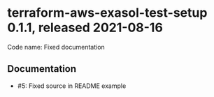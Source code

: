 # terraform-aws-exasol-test-setup 0.1.1, released 2021-08-16

Code name: Fixed documentation

## Documentation

* #5: Fixed source in README example